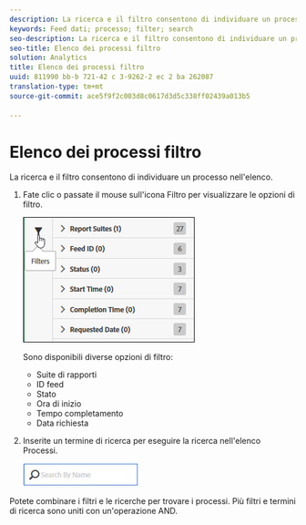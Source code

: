 ```yaml
---
description: La ricerca e il filtro consentono di individuare un processo nell'elenco.
keywords: Feed dati; processo; filter; search
seo-description: La ricerca e il filtro consentono di individuare un processo nell'elenco.
seo-title: Elenco dei processi filtro
solution: Analytics
title: Elenco dei processi filtro
uuid: 811990 bb-b 721-42 c 3-9262-2 ec 2 ba 262087
translation-type: tm+mt
source-git-commit: ace5f9f2c003d8c0617d3d5c338ff02439a013b5

---
```



# Elenco dei processi filtro

La ricerca e il filtro consentono di individuare un processo nell'elenco.

1. Fate clic o passate il mouse sull'icona Filtro per visualizzare le opzioni di filtro.

   ![Filtro processo](assets/jobs-filter.jpg)

   Sono disponibili diverse opzioni di filtro:

   * Suite di rapporti
   * ID feed
   * Stato
   * Ora di inizio
   * Tempo completamento
   * Data richiesta

1. Inserite un termine di ricerca per eseguire la ricerca nell'elenco Processi.

   ![Ricerca](assets/search.jpg)

Potete combinare i filtri e le ricerche per trovare i processi. Più filtri e termini di ricerca sono uniti con un'operazione AND.
